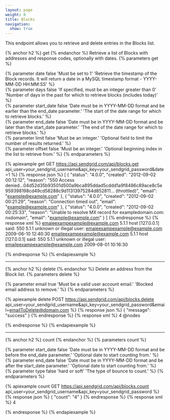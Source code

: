 ```yaml
---
layout: page
weight: 0
title: Blocks
navigation:
  show: true
---
```


This endpoint allows you to retrieve and delete entries in the Blocks list.

{% anchor h2 %}
get
{% endanchor %}
Retrieve a list of Blocks with addresses and response codes, optionally with dates. {% parameters get %}

  {% parameter date false 'Must be set to 1' 'Retrieve the timestamp of the Block records. It will return a date in a MySQL timestamp format - YYYY-MM-DD HH:MM:SS' %}  
  {% parameter days false 'If specified, must be an integer greater than 0' 'Number of days in the past for which to retrieve blocks (includes today)' %}  
  {% parameter start_date false 'Date must be in YYYY-MM-DD format and be earlier than the end_date parameter.' 'The start of the date range for which to retrieve blocks.' %}  
  {% parameter end_date false 'Date must be in YYYY-MM-DD format and be later than the start_date parameter.' 'The end of the date range for which to retrieve blocks.' %}  
  {% parameter limit false 'Must be an integer.' 'Optional field to limit the number of results returned.' %}  
  {% parameter offset false 'Must be an integer.' 'Optional beginning index in the list to retrieve from.' %}
{% endparameters %}

{% apiexample get GET https://api.sendgrid.com/api/blocks.get api_user=your_sendgrid_username&api_key=your_sendgrid_password&date=1 %}
  {% response json %}
[
  {
    "status": "4.0.0",
    "created": "2012-09-02 00:12:12",
    "reason": "550 Access denied...04d52d35b93501d500a9bca895ddad5cddd1a9f8486c89ace8c5e959398198cd49cd58288c9d11313975284d852811... (throttled)",
    "email": "example@example.com"
  },
  {
    "status": "4.0.0",
    "created": "2012-09-02 00:21:29",
    "reason": "Connection timed out",
    "email": "example@example.com"
  },
  {
    "status": "4.0.0",
    "created": "2012-09-02 00:25:33",
    "reason": "Unable to resolve MX record for exampledomain.com: nxdomain",
    "email": "example@example.com"
  }
]
  {% endresponse %}
  {% response xml %}
<blocks>
   <block>
      <email>emaieexampexample@example.com</email>
      <status>5.1.1</status>
      <reason>host [127.0.0.1] said: 550 5.1.1 unknown or illegal user: emaieexampexample@example.com</reason>
      <created>2009-06-10 12:40:30</created>
   </block>
   <block>
      <email>emaileexampexample@example.com</email>
      <status>5.1.1</status>
      <reason>host [127.0.0.1] said: 550 5.1.1 unknown or illegal user: emaileexampexample@example.com</reason>
      <created>2009-08-01 10:16:30</created>
   </block>
</blocks>

  {% endresponse %}
{% endapiexample %}

* * * * *

{% anchor h2 %}
delete
{% endanchor %}
Delete an address from the Block list. {% parameters delete %}

  {% parameter email true 'Must be a valid user account email.' 'Blocked email address to remove.' %}
{% endparameters %}

{% apiexample delete POST https://api.sendgrid.com/api/blocks.delete api_user=your_sendgrid_username&api_key=your_sendgrid_password&email=emailToDelete@domain.com %}
  {% response json %}
{
  "message": "success"
}
  {% endresponse %}
  {% response xml %}
<result>
   <count>4</count>
   @nodes
</result>

  {% endresponse %}
{% endapiexample %}

* * * * *

{% anchor h2 %}
count
{% endanchor %}
{% parameters count %}

  {% parameter start_date false 'Date must be in YYYY-MM-DD format and be before the end_date parameter.' 'Optional date to start counting from.' %}  
  {% parameter end_date false 'Date must be in YYYY-MM-DD format and be after the start_date parameter.' 'Optional date to start counting from.' %}  
  {% parameter type false 'hard or soft' 'The type of bounce to count.' %}
{% endparameters %}

{% apiexample count GET https://api.sendgrid.com/api/blocks.count api_user=your_sendgrid_username&api_key=your_sendgrid_password %}
  {% response json %}
{
  "count": "4"
}
  {% endresponse %}
  {% response xml %}
<result>
   <count>4</count>
</result>

  {% endresponse %}
{% endapiexample %}
